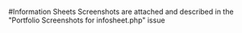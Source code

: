 #Information Sheets
Screenshots are attached and described in the "Portfolio Screenshots for infosheet.php" issue
